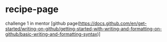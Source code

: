 # recipe-page
challenge 1 in mentor
[github page(https://docs.github.com/en/get-started/writing-on-github/getting-started-with-writing-and-formatting-on-github/basic-writing-and-formatting-syntax)]
